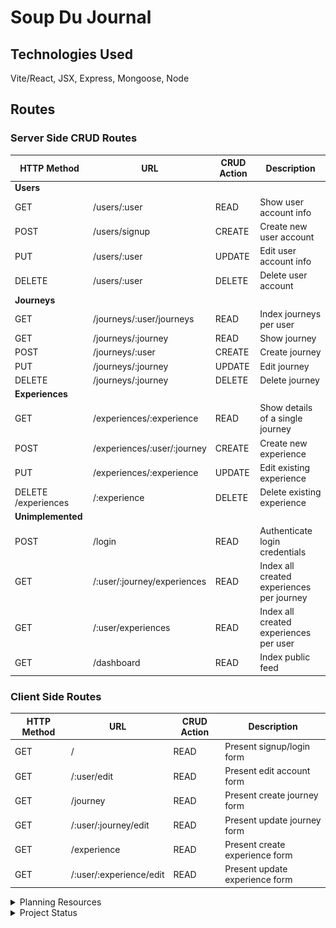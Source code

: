 # Soup Du Journal
## Technologies Used
Vite/React, JSX, Express, Mongoose, Node
## Routes
### Server Side CRUD Routes
| **HTTP Method** | **URL** | **CRUD Action** | **Description** |
| --- | --- | --- | --- |
| **Users** |
| GET | /users/:user | READ | Show user account info |
| POST | /users/signup | CREATE | Create new user account |
| PUT | /users/:user | UPDATE | Edit user account info |
| DELETE | /users/:user | DELETE | Delete user account |
| **Journeys** |
| GET | /journeys/:user/journeys | READ | Index journeys per user |
| GET | /journeys/:journey | READ | Show journey |
| POST | /journeys/:user| CREATE | Create journey |
| PUT | /journeys/:journey | UPDATE | Edit journey |
| DELETE | /journeys/:journey | DELETE | Delete journey |
| **Experiences** |
| GET | /experiences/:experience | READ | Show details of a single journey |
| POST | /experiences/:user/:journey | CREATE | Create new experience |
| PUT | /experiences/:experience | UPDATE | Edit existing experience |
| DELETE /experiences| /:experience | DELETE | Delete existing experience |
| **Unimplemented** |
| POST | /login | READ | Authenticate login credentials | Server |
| GET | /:user/:journey/experiences | READ | Index all created experiences per journey | Server |
| GET | /:user/experiences | READ | Index all created experiences per user | Server |
| GET | /dashboard | READ | Index public feed |

### Client Side Routes
| **HTTP Method** | **URL** | **CRUD Action** | **Description** |
| --- | --- | --- | --- |
| GET | / | READ | Present signup/login form |
| GET | /:user/edit | READ | Present edit account form |
| GET | /journey | READ | Present create journey form |
| GET | /:user/:journey/edit | READ | Present update journey form |
| GET | /experience | READ | Present create experience form |
| GET | /:user/:experience/edit | READ | Present update experience form |

<details>
    <summary>Planning Resources</summary>
    <h2>ERD</h2>
    <img src="./public/ERD.png" width="">
    <h2>Wireframes</h2>
    <h3>Signup/Login</h3>
    <img src="./public/signup.png" width="">
    <h3>User Dashboard</h3>
    <img src="./public/index.png" width="">
    <h3>Create Journal or Experience</h3>
    <img src="./public/create.png" width="">
    <h3>Show Journal or Experience</h3>
    <img src="./public/show.png" width="">
</details>
<details>
    <summary>Project Status</summary>
    <h2>Unsolved Problems and Development Hurdles</h2>
    <h2>Next Steps</h2>
</details>